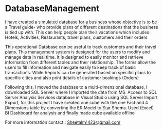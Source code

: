 # DatabaseManagement

I have created a simulated database for a business whose objective is to be a Travel guide- who provide plans of different destinations that the business is tied up with. This can help people plan their vacations which includes Hotels, Activities, Restaurants, travel plans, customers and their orders

This operational Database can be useful to track customers and their travel plans. This management system is designed for the users to modify and manage data in real time. It is designed to easily monitor and retrieve information from different tables and their relationship. The forms allow the users to fill information and navigate easily to keep track of basic transactions. While Reports can be generated based on specific plans to specific cities and also print details of customer bookings (Orders)

Following this, I moved the database to a multi-dimensional database, I downloaded SQL Server where I imported the data from MS. Access to SQL Server Analysis Services database in Visual Studio using SQL Server Import Export, for this project I have created one cube with the one Fact and 4 Dimensions table by converting the ER Model to Star Shema. Used (Excel) BI Dashboard for analysis and finally made cube available offline

For more information contact : Sheetalm1423@gmail.com
